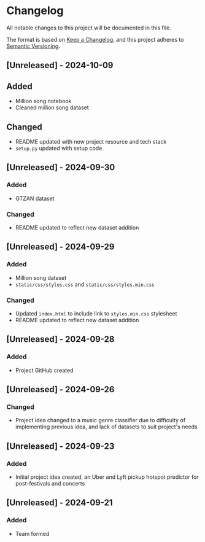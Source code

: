 # Changelog

All notable changes to this project will be documented in this file.

The format is based on [Keep a Changelog](https://keepachangelog.com/en/1.0.0/),
and this project adheres to [Semantic Versioning](https://semver.org/spec/v2.0.0.html).

## [Unreleased] - 2024-10-09

## Added
- Million song notebook
- Cleaned million song dataset

## Changed
- README updated with new project resource and tech stack
- `setup.py` updated with setup code

## [Unreleased] - 2024-09-30

### Added
- GTZAN dataset

### Changed
- README updated to reflect new dataset addition

## [Unreleased] - 2024-09-29

### Added
- Million song dataset
- `static/css/styles.css` and `static/css/styles.min.css`

### Changed
- Updated `index.html` to include link to `styles.min.css` stylesheet
- README updated to reflect new dataset addition

## [Unreleased] - 2024-09-28

### Added
- Project GitHub created

## [Unreleased] - 2024-09-26

### Changed
- Project idea changed to a music genre classifier due to difficulty of implementing previous idea, and lack of datasets
to suit project's needs

## [Unreleased] - 2024-09-23

### Added
- Initial project idea created, an Uber and Lyft pickup hotspot predictor for post-festivals and concerts

## [Unreleased] - 2024-09-21

### Added
- Team formed